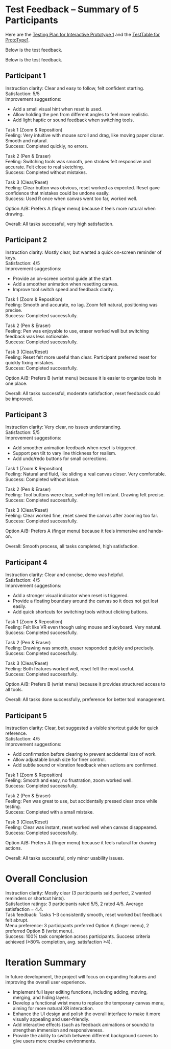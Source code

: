 # Test Feedback – Summary of 5 Participants

Here are the [Testing Plan for Interactive Prototype 1](./Testing%20Plan%20for%20IP1.pdf) and the [TestTable for ProtoType1](./TestTable%20for%20ProtoType1.pdf).

Below is the test feedback.


Below is the test feedback.

## Participant 1
Instruction clarity: Clear and easy to follow, felt confident starting.  
Satisfaction: 5/5  
Improvement suggestions:  
- Add a small visual hint when reset is used.  
- Allow holding the pen from different angles to feel more realistic.  
- Add light haptic or sound feedback when switching tools.  

Task 1 (Zoom & Reposition)  
Feeling: Very intuitive with mouse scroll and drag, like moving paper closer. Smooth and natural.  
Success: Completed quickly, no errors.  

Task 2 (Pen & Eraser)  
Feeling: Switching tools was smooth, pen strokes felt responsive and accurate. Felt close to real sketching.  
Success: Completed without mistakes.  

Task 3 (Clear/Reset)  
Feeling: Clear button was obvious, reset worked as expected. Reset gave confidence that mistakes could be undone easily.  
Success: Used R once when canvas went too far, worked well.  

Option A/B: Prefers A (finger menu) because it feels more natural when drawing.  

Overall: All tasks successful, very high satisfaction.

## Participant 2
Instruction clarity: Mostly clear, but wanted a quick on-screen reminder of keys.  
Satisfaction: 4/5  
Improvement suggestions:  
- Provide an on-screen control guide at the start.  
- Add a smoother animation when resetting canvas.  
- Improve tool switch speed and feedback clarity.  

Task 1 (Zoom & Reposition)  
Feeling: Smooth and accurate, no lag. Zoom felt natural, positioning was precise.  
Success: Completed successfully.  

Task 2 (Pen & Eraser)  
Feeling: Pen was enjoyable to use, eraser worked well but switching feedback was less noticeable.  
Success: Completed successfully.  

Task 3 (Clear/Reset)  
Feeling: Reset felt more useful than clear. Participant preferred reset for quickly fixing mistakes.  
Success: Completed successfully.  

Option A/B: Prefers B (wrist menu) because it is easier to organize tools in one place.  

Overall: All tasks successful, moderate satisfaction, reset feedback could be improved.

## Participant 3
Instruction clarity: Very clear, no issues understanding.  
Satisfaction: 5/5  
Improvement suggestions:  
- Add smoother animation feedback when reset is triggered.  
- Support pen tilt to vary line thickness for realism.  
- Add undo/redo buttons for small corrections.  

Task 1 (Zoom & Reposition)  
Feeling: Natural and fluid, like sliding a real canvas closer. Very comfortable.  
Success: Completed without issue.  

Task 2 (Pen & Eraser)  
Feeling: Tool buttons were clear, switching felt instant. Drawing felt precise.  
Success: Completed successfully.  

Task 3 (Clear/Reset)  
Feeling: Clear worked fine, reset saved the canvas after zooming too far.  
Success: Completed successfully.  

Option A/B: Prefers A (finger menu) because it feels immersive and hands-on.  

Overall: Smooth process, all tasks completed, high satisfaction.

## Participant 4
Instruction clarity: Clear and concise, demo was helpful.  
Satisfaction: 4/5  
Improvement suggestions:  
- Add a stronger visual indicator when reset is triggered.  
- Provide a floating boundary around the canvas so it does not get lost easily.  
- Add quick shortcuts for switching tools without clicking buttons.  

Task 1 (Zoom & Reposition)  
Feeling: Felt like VR even though using mouse and keyboard. Very natural.  
Success: Completed successfully.  

Task 2 (Pen & Eraser)  
Feeling: Drawing was smooth, eraser responded quickly and precisely.  
Success: Completed successfully.  

Task 3 (Clear/Reset)  
Feeling: Both features worked well, reset felt the most useful.  
Success: Completed successfully.  

Option A/B: Prefers B (wrist menu) because it provides structured access to all tools.  

Overall: All tasks done successfully, preference for better tool management.

## Participant 5
Instruction clarity: Clear, but suggested a visible shortcut guide for quick reference.  
Satisfaction: 4/5  
Improvement suggestions:  
- Add confirmation before clearing to prevent accidental loss of work.  
- Allow adjustable brush size for finer control.  
- Add subtle sound or vibration feedback when actions are confirmed.  

Task 1 (Zoom & Reposition)  
Feeling: Smooth and easy, no frustration, zoom worked well.  
Success: Completed successfully.  

Task 2 (Pen & Eraser)  
Feeling: Pen was great to use, but accidentally pressed clear once while testing.  
Success: Completed with a small mistake.  

Task 3 (Clear/Reset)  
Feeling: Clear was instant, reset worked well when canvas disappeared.  
Success: Completed successfully.  

Option A/B: Prefers A (finger menu) because it feels natural for drawing actions.  

Overall: All tasks successful, only minor usability issues.

# Overall Conclusion
Instruction clarity: Mostly clear (3 participants said perfect, 2 wanted reminders or shortcut hints).  
Satisfaction ratings: 3 participants rated 5/5, 2 rated 4/5. Average satisfaction = 4.4.  
Task feedback: Tasks 1–3 consistently smooth, reset worked but feedback felt abrupt.  
Menu preference: 3 participants preferred Option A (finger menu), 2 preferred Option B (wrist menu).  
Success: 100% task completion across participants. Success criteria achieved (≥80% completion, avg. satisfaction ≥4).

# Iteration Summary
In future development, the project will focus on expanding features and improving the overall user experience.  
- Implement full layer editing functions, including adding, moving, merging, and hiding layers.  
- Develop a functional wrist menu to replace the temporary canvas menu, aiming for more natural XR interaction.  
- Enhance the UI design and polish the overall interface to make it more visually appealing and user-friendly.  
- Add interactive effects (such as feedback animations or sounds) to strengthen immersion and responsiveness.  
- Provide the ability to switch between different background scenes to give users more creative environments.  
